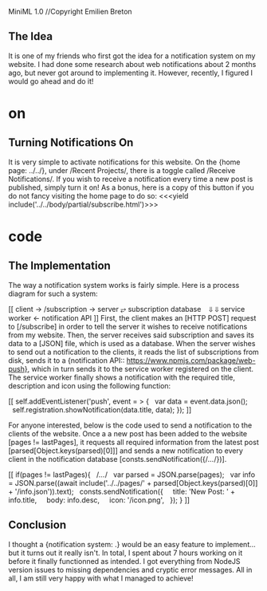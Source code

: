 MiniML 1.0
//Copyright Emilien Breton


The Idea
--------

It is one of my friends who first got the idea for a notification system on my website. I had done some research about web notifications about 2 months ago, but never got around to implementing it. However, recently, I figured I would go ahead and do it!


# on
Turning Notifications On
------------------------

It is very simple to activate notifications for this website. On the {home page: ../../}, under /Recent Projects/, there is a toggle called /Receive Notifications/. If you wish to receive a notification every time a new post is published, simply turn it on! As a bonus, here is a copy of this button if you do not fancy visiting the home page to do so:
	<<<yield include('../../body/partial/subscribe.html')>>>

# code
The Implementation
------------------

The way a notification system works is fairly simple. Here is a process diagram for such a system:


[[
client   →   /subscription  →  server   ⥂   subscription database
&nbsp;&nbsp;&nbsp;⇓                              ⇓
service worker    ←    notification API
]]
First, the client makes an [HTTP POST] request to [/subscribe] in order to tell the server it wishes to receive notifications from my website. Then, the server receives said subscription and saves its data to a [JSON] file, which is used as a database. When the server wishes to send out a notification to the clients, it reads the list of subscriptions from disk, sends it to a {notification API:: https://www.npmjs.com/package/web-push}, which in turn sends it to the service worker registered on the client. The service worker finally shows a notification with the required title, description and icon using the following function:


[[
self.addEventListener('push', event = > {
&nbsp;&nbsp;var data = event.data.json();
&nbsp;&nbsp;self.registration.showNotification(data.title, data);
});
]]

For anyone interested, below is the code used to send a notification to the clients of the website. Once a a new post has been added to the website [pages != lastPages], it requests all required information from the latest post [parsed[Object.keys(parsed)[0\]\]] and sends a new notification to every client in the notification database [consts.sendNotification(\{/*...*/\})].


[[ 
if(pages != lastPages)\{
&nbsp;&nbsp;/*...*/
&nbsp;&nbsp;var parsed = JSON.parse(pages);
&nbsp;&nbsp;var info = JSON.parse((await include('..\/..\/pages\/' + parsed[Object.keys(parsed)[0]\] + '/info.json')).text);
&nbsp;&nbsp;consts.sendNotification(\{
&nbsp;&nbsp;&nbsp;&nbsp;title: 'New Post: ' + info.title,
&nbsp;&nbsp;&nbsp;&nbsp;body: info.desc,
&nbsp;&nbsp;&nbsp;&nbsp;icon: '/icon.png',
&nbsp;&nbsp;\});
\}
]]


Conclusion
----------

I thought a {notification system: .} would be an easy feature to implement... but it turns out it really isn't. In total, I spent about 7 hours working on it before it finally functionned as intended. I got everything from NodeJS version issues to missing dependencies and cryptic error messages. All in all, I am still very happy with what I managed to achieve!
